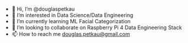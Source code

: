 - 👋 Hi, I’m @douglaspetkau
- 👀 I’m interested in Data Science/Data Engineering
- 🌱 I’m currently learning ML Facial Categorization
- 💞️ I’m looking to collaborate on Raspberry Pi 4 Data Engineering Stack
- 📫 How to reach me douglas.petkau@gmail.com

<!---
douglaspetkau/douglaspetkau is a ✨ special ✨ repository because its `README.md` (this file) appears on your GitHub profile.
You can click the Preview link to take a look at your changes.
--->
